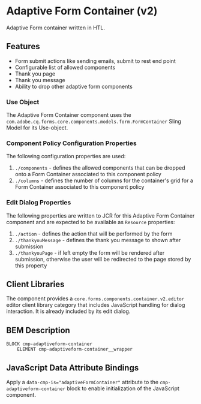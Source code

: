 <!--
Copyright 2022 Adobe

Licensed under the Apache License, Version 2.0 (the "License");
you may not use this file except in compliance with the License.
You may obtain a copy of the License at

    http://www.apache.org/licenses/LICENSE-2.0

Unless required by applicable law or agreed to in writing, software
distributed under the License is distributed on an "AS IS" BASIS,
WITHOUT WARRANTIES OR CONDITIONS OF ANY KIND, either express or implied.
See the License for the specific language governing permissions and
limitations under the License.
-->
Adaptive Form Container (v2)
====
Adaptive Form container written in HTL.

## Features
* Form submit actions like sending emails, submit to rest end point
* Configurable list of allowed components
* Thank you page
* Thank you message
* Ability to drop other adaptive form components

### Use Object
The Adaptive Form Container component uses the `com.adobe.cq.forms.core.components.models.form.FormContainer` Sling Model for its Use-object.

### Component Policy Configuration Properties
The following configuration properties are used:

1. `./components` - defines the allowed components that can be dropped onto a Form Container associated to this component policy
2. `./columns` - defines the number of columns for the container's grid for a Form Container associated to this component policy

### Edit Dialog Properties
The following properties are written to JCR for this Adaptive Form Container component and are expected to be available as `Resource` 
properties:

1. `./action` - defines the action that will be performed by the form
2. `./thankyouMessage` - defines the thank you message to shown after submission
3. `./thankyouPage` - if left empty the form will be rendered after submission, otherwise the user will be redirected to the page stored by this
property

## Client Libraries

The component provides a `core.forms.components.container.v2.editor` editor client library category that includes
JavaScript handling for dialog interaction. It is already included by its edit dialog.

## BEM Description
```
BLOCK cmp-adaptiveform-container
    ELEMENT cmp-adaptiveform-container__wrapper
```

## JavaScript Data Attribute Bindings

Apply a `data-cmp-is="adaptiveFormContainer"` attribute to the `cmp-adaptiveform-container` block to enable initialization of the JavaScript component.
